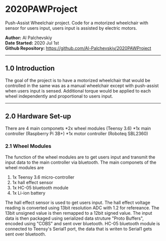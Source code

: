 # 2020PAWProject
Push-Assist Wheelchair project. Code for a motorized wheelchair with sensor for users input, users input is assisted by electric motors.

**Author:**			Al Palchevskiy  
**Date Started:**	2020 Jul 1st  
**Github Repository:** https://github.com/Al-Palchevskiy/2020PAWProject

***
## 1.0 Introduction
The goal of the project is to have a motorized wheelchair that would be controlled in the same was as a manual wheelchair except with push-assist when users input is sensed. Additional torque would be applied to each wheel independently and proportional to users input.

***
## 2.0 Hardware Set-up
There are 4 main componets
*2x wheel modules (Teensy 3.6)
*1x main controller (Raspberry Pi 3B+)
*1x motor controller (Roboteq SBL2360)

### 2.1 Wheel Modules
The function of the wheel modules are to get users input and transmit the input data to the main controller via bluetooth.
The main componets of the wheel modules are
1. 1x Teensy 3.6 micro-controller
1. 1x hall effect sensor
1. 1x HC-05 bluetooth module
1. 1x Li-ion battery

The hall effect sensor is used to get users input. The hall effect voltage reading is converted using 13bit resolution ADC with 1.2 for refereance. The 13bit unsigned value is then remapped to a 12bit signed value. The input data is then packaged using serialized data struture "Proto Buffers", encoded using "COBS" and sent over bluetooth.
HC-05 bluetooth module is connected to Teensy's Serial1 port, the data that is writen to Serial1 gets sent over bluetooth.



